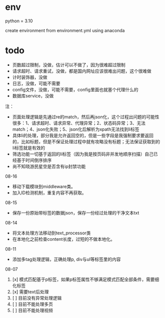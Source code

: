 # env

python = 3.10

create environment from environment.yml using anaconda

# todo

- 页数超过限制，没做，估计可以不做了，因为很难超过限制
- 请求超时、请求重试，没做，都是国内网址应该很难出问题，这个很难做
- 计时装饰器，没做
- 日志，没做，可能不需要
- config文件，没做，可能不需要，config里面也就塞个代理什么的
- 数据库service，没做

注：

- 页面处理逻辑是先通过re的match，然后再json化，这个过程出问题的可能性很多：1、请求超时、请求异常、代理异常；2、状态码异常；3、无法match；4、json化失败；5、json化后解析为xpath无法找到li标签
- 具体li的处理，部分我是允许返回空的，但是一些字段是我强制要求要返回的，比如标题，但是不保证处理过程中就有攻略没有标题；无法保证获取到的li标签就是有效的
- 筛选功能一切基于返回的li标签（因为我是按页码非并发地顺序扫描）自己已经基于时间倒序排序
- 尚不知晓游民星空是否含有ip封禁功能

08-16
- 移动下载模块到middleware类。
- 加入ID检测机制，重复内容不再获取。

08-15
- 保存一份原始带标签的数据json，保存一份经过处理的干净文本txt

08-14
- 将文本处理方法移动到text_processor类
- 在本地化之前检查content长度，过短的不做本地化。

08-11
- 添加多tag处理逻辑，正确处理p, div与ul等标签里的内容

08-07

1. [x] 模式匹配基于p标签，如果p标签属性不够满足模式匹配全部条件，需要细化标签
2. [x] 需要text后处理
3. [ ] 目前没有异常处理逻辑
4. [ ] 目前不能处理多页
5. [ ] 目前不能处理视频

